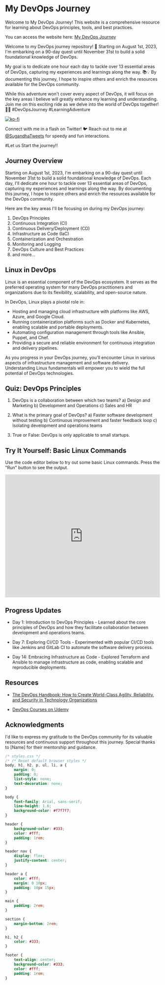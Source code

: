# My DevOps Journey

Welcome to My DevOps Journey! This website is a comprehensive resource for learning about DevOps principles, tools, and best practices.

You can access the website here: [My DevOps Journey](http://devopsjourney.me)

Welcome to my DevOps journey repository! 🚀 Starting on August 1st, 2023, I'm embarking on a 90-day quest until November 31st to build a solid foundational knowledge of DevOps.

My goal is to dedicate one hour each day to tackle over 13 essential areas of DevOps, capturing my experiences and learnings along the way. 📚💡 By documenting this journey, I hope to inspire others and enrich the resources available for the DevOps community.

While this adventure won't cover every aspect of DevOps, it will focus on the key areas I believe will greatly enhance my learning and understanding. Join me on this exciting ride as we delve into the world of DevOps together! 🎢🤖 #DevOpsJourney #LearningAdventure

[![ko-fi](https://ko-fi.com/img/githubbutton_sm.svg)](ko-fi.com/sugandhavs95)

Connect with me in a flash on Twitter! 🐦 Reach out to me at [@SugandhaTweets](https://twitter.com/SugandhTweets) for speedy and fun interactions.

#Let us Start the journey!!

## Journey Overview

Starting on August 1st, 2023, I'm embarking on a 90-day quest until November 31st to build a solid foundational knowledge of DevOps. Each day, I'll dedicate one hour to tackle over 13 essential areas of DevOps, capturing my experiences and learnings along the way. By documenting this journey, I hope to inspire others and enrich the resources available for the DevOps community.

Here are the key areas I'll be focusing on during my DevOps journey:

1. DevOps Principles
2. Continuous Integration (CI)
3. Continuous Delivery/Deployment (CD)
4. Infrastructure as Code (IaC)
5. Containerization and Orchestration
6. Monitoring and Logging
7. DevOps Culture and Best Practices
8. and more...

## Linux in DevOps

Linux is an essential component of the DevOps ecosystem. It serves as the preferred operating system for many DevOps practitioners and organizations due to its flexibility, scalability, and open-source nature.

In DevOps, Linux plays a pivotal role in:

- Hosting and managing cloud infrastructure with platforms like AWS, Azure, and Google Cloud.
- Running containerization platforms such as Docker and Kubernetes, enabling scalable and portable deployments.
- Automating configuration management through tools like Ansible, Puppet, and Chef.
- Providing a secure and reliable environment for continuous integration and delivery pipelines.

As you progress in your DevOps journey, you'll encounter Linux in various aspects of infrastructure management and software delivery. Understanding Linux fundamentals will empower you to wield the full potential of DevOps technologies.

## Quiz: DevOps Principles

1. DevOps is a collaboration between which two teams?
   a) Design and Marketing
   b) Development and Operations
   c) Sales and HR

2. What is the primary goal of DevOps?
   a) Faster software development without testing
   b) Continuous improvement and faster feedback loop
   c) Isolating development and operations teams

3. True or False: DevOps is only applicable to small startups.

## Try It Yourself: Basic Linux Commands

Use the code editor below to try out some basic Linux commands. Press the "Run" button to see the output.

<iframe height="400px" width="100%" src="https://codepen.io/embed/XWXoQOy?theme-id=light&default-tab=html,result" frameborder="no" loading="lazy" allowtransparency="true" allowfullscreen="true">
  See the Pen <a href='https://codepen.io/gpt-3-5/pen/XWXoQOy'>Basic Linux Commands</a> by ChatGPT (<a href='https://codepen.io/gpt-3-5'>@gpt-3-5</a>)
  on <a href='https://codepen.io'>CodePen</a>.
</iframe>

## Progress Updates

- Day 1: Introduction to DevOps Principles - Learned about the core principles of DevOps and how they facilitate collaboration between development and operations teams.

- Day 7: Exploring CI/CD Tools - Experimented with popular CI/CD tools like Jenkins and GitLab CI to automate the software delivery process.

- Day 14: Embracing Infrastructure as Code - Explored Terraform and Ansible to manage infrastructure as code, enabling scalable and reproducible deployments.

## Resources

- [The DevOps Handbook: How to Create World-Class Agility, Reliability, and Security in Technology Organizations](https://www.goodreads.com/book/show/26083308-the-devops-handbook)

- [DevOps Courses on Udemy](https://www.udemy.com/topic/devops/)

## Acknowledgments

I'd like to express my gratitude to the DevOps community for its valuable resources and continuous support throughout this journey. Special thanks to [Name] for their mentorship and guidance.

```css
/* styles.css */
/* /* Reset default browser styles */
body, h1, h2, p, ul, li, a {
    margin: 0;
    padding: 0;
    list-style: none;
    text-decoration: none;
}

body {
    font-family: Arial, sans-serif;
    line-height: 1.6;
    background-color: #f7f7f7;
}

header {
    background-color: #333;
    color: #fff;
    padding: 1rem;
}

header nav {
    display: flex;
    justify-content: center;
}

header a {
    color: #fff;
    margin: 0 10px;
    padding: 10px 15px;
}

main {
    padding: 2rem;
}

section {
    margin-bottom: 2rem;
}

h1, h2 {
    color: #333;
}

footer {
    text-align: center;
    background-color: #333;
    color: #fff;
    padding: 1rem;
}
